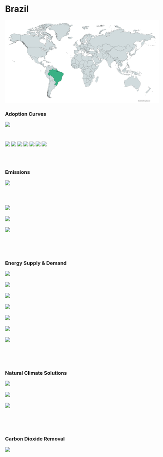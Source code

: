 # Brazil

![](../region%20maps/BRA.png)

### Adoption Curves

![](../podi/data/figs/scurves-BRA)

<br/>

![](./podi/data/figs/scurves_ind-Grid-BRA)
![](./podi/data/figs/scurves_ind-Transport-BRA)
![](./podi/data/figs/scurves_ind-Buildings-BRA)
![](./podi/data/figs/scurves_ind-Industry-BRA)
![](./podi/data/figs/scurves_ind-RegenerativeAgriculture-BRA)
![](./podi/data/figs/scurves_ind-Forests&Wetlands-BRA)
![](./podi/data/figs/scurves_ind-CarbonDioxideRemoval-BRA)

<br/><br/>

### Emissions

![](./podi/data/figs/mitigationwedges-BRA)

<br/><br/>

![](./podi/data/figs/emissions-ffi_emissions-BRA)<br/><br/>
![](./podi/data/figs/emissions-CH4_emissions-BRA)<br/><br/>
![](./podi/data/figs/emissions-N2O_emissions-BRA)<br/><br/>

<br/><br/>

### Energy Supply & Demand

![](./podi/data/figs/energydemand_pathway-BRA)<br/><br/>
![](./podi/data/figs/energysupply_pathway-BRA)<br/><br/>
![](./podi/data/figs/electricity_pathway-BRA)<br/><br/>
![](./podi/data/figs/elecbysector_pathway-BRA)<br/><br/>
![](./podi/data/figs/buildings_pathway-BRA)<br/><br/>
![](./podi/data/figs/industry_pathway-BRA)<br/><br/>
![](./podi/data/figs/transport_pathway-BRA)<br/><br/>

<br/><br/>

### Natural Climate Solutions

![](./podi/data/figs/ra_pathway-BRA)<br/><br/>
![](./podi/data/figs/fw_pathway-BRA)<br/><br/>
![](./podi/data/figs/afolu_pathway-BRA)<br/><br/>

<br/><br/>

### Carbon Dioxide Removal

![](./podi/data/figs/cdr_pathway-BRA)<br/><br/>

